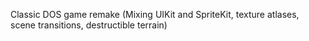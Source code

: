 Classic DOS game remake (Mixing UIKit and SpriteKit, texture atlases, scene transitions, destructible terrain)
